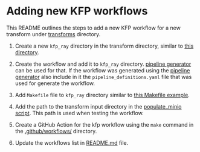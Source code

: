 # Adding new KFP workflows

This README outlines the steps to add a new KFP workflow for a new transform under [transforms](./transforms/) directory.

1) Create a new `kfp_ray` directory in the transform directory, similar to [this directory](universal/noop/kfp_ray/).

2) Create the workflow and add it to `kfp_ray` directory. [pipeline generator](../kfp/pipeline_generator/single-pipeline/) can be used for that. If the workflow was generated using the [pipeline generator](../kfp//pipeline_generator/single-pipeline/)  also include in it the `pipeline_definitions.yaml` file that was used for generate the workflow.

3) Add `Makefile` file to `kfp_ray` directory similar to [this Makefile example](./universal/noop/kfp_ray/Makefile).

3) Add the path to the transform input directory in the [populate_minio script](../scripts/k8s-setup/populate_minio.sh). This path is used when testing the workflow.
4) Create a GitHub Action for the kfp workflow using the `make` command in the [.github/workflows/](../.github/workflows/README.md) directory.
5) Update the workflows list in [README.md](../kfp/README.md) file.

